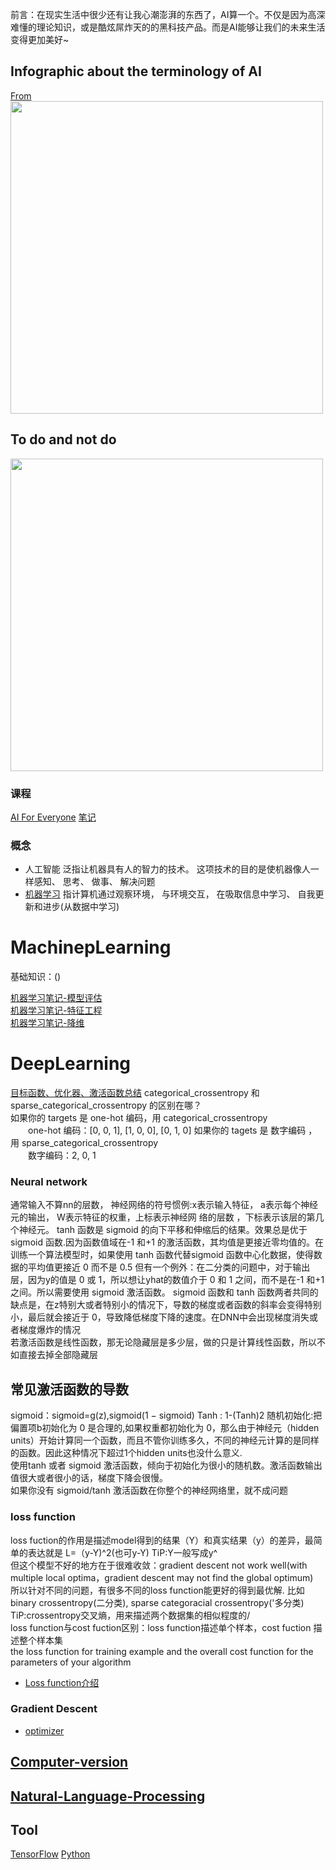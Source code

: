 
前言：在现实生活中很少还有让我心潮澎湃的东西了，AI算一个。不仅是因为高深难懂的理论知识，或是酷炫屌炸天的的黑科技产品。而是AI能够让我们的未来生活变得更加美好~
## Infographic about the terminology of AI
[From](https://www.coursera.org/learn/ai-for-everyone/discussions/weeks/1/threads/Ugmr_DzFEemt8g6E7tChUA)   
<img width="500" src="https://github.com/lukkyy/MachinepLearning/blob/master/pic/AI.jpg">
## To do and not do
<img width="500" src="https://github.com/lukkyy/MachinepLearning/blob/master/pic/do_or_not.jpg">

### 课程
[AI For Everyone](https://www.coursera.org/learn/ai-for-everyone)
[笔记]()

### 概念
* 人工智能 
泛指让机器具有人的智力的技术。 这项技术的目的是使机器像人一样感知、 思考、 做事、 解决问题
* [机器学习]() 
指计算机通过观察环境， 与环境交互， 在吸取信息中学习、 自我更新和进步(从数据中学习)


# MachinepLearning
 基础知识：()

[机器学习笔记-模型评估](https://github.com/lukkyy/MachinepLearning/blob/master/Doc/%E6%A8%A1%E5%9E%8B%E8%AF%84%E4%BC%B0.md)   
[机器学习笔记-特征工程](https://github.com/lukkyy/MachinepLearning/blob/master/Doc/%E7%89%B9%E5%BE%81%E5%B7%A5%E7%A8%8B.md)   
[机器学习笔记-降维](https://github.com/lukkyy/MachinepLearning/blob/master/Doc/%E9%99%8D%E7%BB%B4.md) 

# DeepLearning
[目标函数、优化器、激活函数总结](https://blog.csdn.net/xiaozhuge080/article/details/52688613)
categorical_crossentropy 和 sparse_categorical_crossentropy 的区别在哪？  
如果你的 targets 是 one-hot 编码，用 categorical_crossentropy  
　　one-hot 编码：[0, 0, 1], [1, 0, 0], [0, 1, 0]
如果你的 tagets 是 数字编码 ，用 sparse_categorical_crossentropy  
　　数字编码：2, 0, 1
### Neural network
通常输入不算nn的层数，
神经网络的符号惯例:x表示输入特征， a表示每个神经元的输出， W表示特征的权重，上标表示神经网
络的层数 ，下标表示该层的第几个神经元。
tanh 函数是 sigmoid 的向下平移和伸缩后的结果。效果总是优于 sigmoid 函数.因为函数值域在-1 和+1
的激活函数，其均值是更接近零均值的。在训练一个算法模型时，如果使用 tanh 函数代替sigmoid 函数中心化数据，使得数据的平均值更接近 0 而不是 0.5
但有一个例外：在二分类的问题中，对于输出层，因为y的值是 0 或 1，所以想让yhat的数值介于 0 和 1 之间，而不是在-1 和+1 之间。所以需要使用 sigmoid 激活函数。
sigmoid 函数和 tanh 函数两者共同的缺点是，在z特别大或者特别小的情况下，导数的梯度或者函数的斜率会变得特别小，最后就会接近于 0，导致降低梯度下降的速度。在DNN中会出现梯度消失或者梯度爆炸的情况  
若激活函数是线性函数，那无论隐藏层是多少层，做的只是计算线性函数，所以不如直接去掉全部隐藏层
## 常见激活函数的导数
sigmoid：sigmoid=g(z),sigmoid(1 − sigmoid)
Tanh :  1-(Tanh)2
随机初始化:把偏置项b初始化为 0 是合理的,如果权重都初始化为 0，那么由于神经元（hidden units）开始计算同一个函数，而且不管你训练多久，不同的神经元计算的是同样的函数。因此这种情况下超过1个hidden units也没什么意义.  
使用tanh 或者 sigmoid 激活函数，倾向于初始化为很小的随机数。激活函数输出值很大或者很小的话，梯度下降会很慢。  
如果你没有 sigmoid/tanh 激活函数在你整个的神经网络里，就不成问题
### loss function  
loss fuction的作用是描述model得到的结果（Y）和真实结果（y）的差异，最简单的表达就是 L=（y-Y)^2(也可y-Y) TiP:Y一般写成y^  
但这个模型不好的地方在于很难收敛：gradient descent not work well(with multiple local optima，gradient descent may not find the global optimum)    
所以针对不同的问题，有很多不同的loss function能更好的得到最优解. 比如binary crossentropy(二分类), sparse categoracial crossentropy('多分类) TiP:crossentropy交叉熵，用来描述两个数据集的相似程度的/  
loss function与cost fuction区别：loss function描述单个样本，cost fuction 描述整个样本集  
the loss function for training example and the overall cost function for the parameters of your algorithm
* [Loss function介绍](https://gombru.github.io/2018/05/23/cross_entropy_loss/)
### Gradient Descent
* [optimizer](http://www.cs.toronto.edu/~tijmen/csc321/slides/lecture_slides_lec6.pdf)

## [Computer-version](https://github.com/lukkyy/Computer-version-toturials)
## [Natural-Language-Processing](https://github.com/lukkyy/Natural-Language-Processing)

## Tool
[TensorFlow](https://github.com/lukkyy/TensorFlow_example)
[Python](https://github.com/lukkyy/Python)
